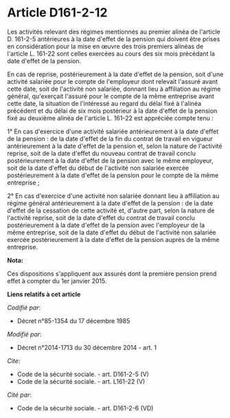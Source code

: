 # Article D161-2-12

Les activités relevant des régimes mentionnés au premier alinéa de l'article D. 161-2-5 antérieures à la date d'effet de la
pension qui doivent être prises en considération pour la mise en œuvre des trois premiers alinéas de l'article L. 161-22 sont
celles exercées au cours des six mois précédant la date d'effet de la pension.

En cas de reprise, postérieurement à la date d'effet de la pension, soit d'une activité salariée pour le compte de
l'employeur dont relevait l'assuré avant cette date, soit de l'activité non salariée, donnant lieu à affiliation au régime
général, qu'exerçait l'assuré pour le compte de la même entreprise avant cette date, la situation de l'intéressé au regard du
délai fixé à l'alinéa précédent et du délai de six mois postérieur à la date d'effet de la pension fixé au deuxième alinéa de
l'article L. 161-22 est appréciée compte tenu :

1° En cas d'exercice d'une activité salariée antérieurement à la date d'effet de la pension : de la date d'effet de la fin du
contrat de travail en vigueur antérieurement à la date d'effet de la pension et, selon la nature de l'activité reprise, soit
de la date d'effet du nouveau contrat de travail conclu postérieurement à la date d'effet de la pension avec le même
employeur, soit de la date d'effet du début de l'activité non salariée exercée postérieurement à la date d'effet de la
pension pour le compte de la même entreprise ;

2° En cas d'exercice d'une activité non salariée donnant lieu à affiliation au régime général antérieurement à la date
d'effet de la pension : de la date d'effet de la cessation de cette activité et, d'autre part, selon la nature de l'activité
reprise, soit de la date d'effet du contrat de travail conclu postérieurement à la date d'effet de la pension avec
l'employeur de la même entreprise, soit de la date d'effet du début de l'activité non salariée exercée postérieurement à la
date d'effet de la pension auprès de la même entreprise.

**Nota:**

Ces dispositions s'appliquent aux assurés dont la première pension prend effet à compter du 1er janvier 2015.

**Liens relatifs à cet article**

_Codifié par_:

  - Décret n°85-1354 du 17 décembre 1985

_Modifié par_:

  - Décret n°2014-1713 du 30 décembre 2014 - art. 1

_Cite_:

  - Code de la sécurité sociale. - art. D161-2-5 (V)
  - Code de la sécurité sociale. - art. L161-22 (V)

_Cité par_:

  - Code de la sécurité sociale. - art. D161-2-6 (VD)
